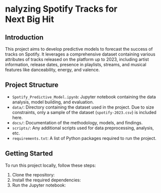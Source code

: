 # nalyzing Spotify Tracks for Next Big Hit

## Introduction
This project aims to develop predictive models to forecast the success of tracks on Spotify. It leverages a comprehensive dataset containing various attributes of tracks released on the platform up to 2023, including artist information, release dates, presence in playlists, streams, and musical features like danceability, energy, and valence.

## Project Structure
- `Spotify_Predictive_Model.ipynb`: Jupyter notebook containing the data analysis, model building, and evaluation.
- `data/`: Directory containing the dataset used in the project. Due to size constraints, only a sample of the dataset (`spotify-2023.csv`) is included here.
- `docs/`: Documentation of the methodology, models, and findings.
- `scripts/`: Any additional scripts used for data preprocessing, analysis, etc.
- `requirements.txt`: A list of Python packages required to run the project.

## Getting Started
To run this project locally, follow these steps:

1. Clone the repository:
2. Install the required dependencies:
3. Run the Jupyter notebook:
